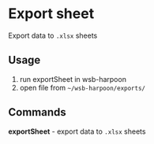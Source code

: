 # Export sheet
Export data to `.xlsx` sheets 


## Usage
1. run exportSheet in wsb-harpoon
2. open file from `~/wsb-harpoon/exports/`

## Commands
**exportSheet** - export data to `.xlsx` sheets



